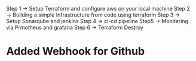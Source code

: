 Step 1 → Setup Terraform and configure aws on your local machine
Step 2 → Building a simple Infrastructure from code using terraform
Step 3 → Setup Sonarqube and jenkins
Step 4 → ci-cd pipeline
Step5 → Monitering via Prmotheus and grafana
Step 6 → Terraform Destroy


# Added Webhook for Github